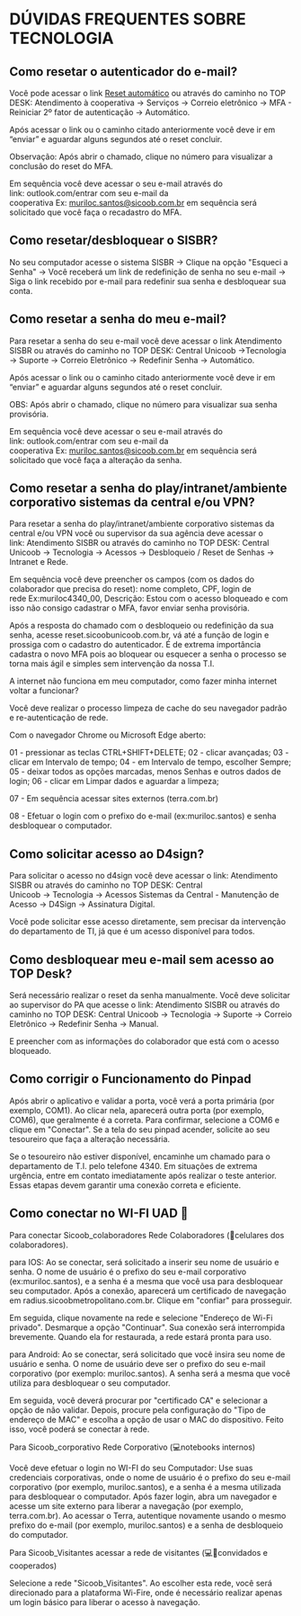 
# **DÚVIDAS FREQUENTES SOBRE TECNOLOGIA**

## **Como resetar o autenticador do e-mail?**
Você pode acessar o link [Reset automático][https://atendimento.sisbr.coop.br/tas/public/ssp/content/serviceflow?unid=a65d77d5175e470e8c98759165768599&from=8d0eece9-b950-4a40-b067-8e07418e7935&openedFromService=true] ou através do caminho no TOP DESK: Atendimento à cooperativa → Serviços → Correio eletrônico → MFA - Reiniciar 2º fator de autenticação → Automático.


Após acessar o link ou o caminho citado anteriormente você deve ir em “enviar” e aguardar alguns segundos até o reset concluir.

Observação: Após abrir o chamado, clique no número para visualizar a conclusão do reset do MFA.

Em sequência você deve acessar o seu e-mail através do link: outlook.com/entrar com seu e-mail da cooperativa Ex: muriloc.santos@sicoob.com.br em sequência será solicitado que você faça o recadastro do MFA.


## **Como resetar/desbloquear o SISBR?**
No seu computador acesse o sistema SISBR → Clique na opção "Esqueci a Senha" → Você receberá um link de redefinição de senha no seu e-mail → Siga o link recebido por e-mail para redefinir sua senha e desbloquear sua conta.


## **Como resetar a senha do meu e-mail?**
Para resetar a senha do seu e-mail você deve acessar o link Atendimento SISBR ou através do caminho no TOP DESK: Central Unicoob →Tecnologia → Suporte → Correio Eletrônico → Redefinir Senha → Automático.

Após acessar o link ou o caminho citado anteriormente você deve ir em “enviar” e aguardar alguns segundos até o reset concluir.

OBS: Após abrir o chamado, clique no número para visualizar sua senha provisória.

Em sequência você deve acessar o seu e-mail através do link: outlook.com/entrar com seu e-mail da cooperativa Ex: muriloc.santos@sicoob.com.br em sequência será solicitado que você faça a alteração da senha.


## **Como resetar a senha do play/intranet/ambiente corporativo sistemas da central e/ou VPN?**
Para resetar a senha do play/intranet/ambiente corporativo sistemas da central e/ou VPN você ou supervisor da sua agência deve acessar o link: Atendimento SISBR ou através do caminho no TOP DESK: Central Unicoob → Tecnologia → Acessos → Desbloqueio / Reset de Senhas → Intranet e Rede.

Em sequência você deve preencher os campos (com os dados do colaborador que precisa do reset): nome completo, CPF, login de rede Ex:muriloc4340_00, Descrição: Estou com o acesso bloqueado e com isso não consigo cadastrar o MFA, favor enviar senha provisória.

Após a resposta do chamado com o desbloqueio ou redefinição da sua senha, acesse reset.sicoobunicoob.com.br, vá até a função de login e prossiga com o cadastro do autenticador. É de extrema importância cadastra o novo MFA pois ao bloquear ou esquecer a senha o processo se torna mais ágil e simples sem intervenção da nossa T.I.

A internet não funciona em meu computador, como fazer minha internet voltar a funcionar?

Você deve realizar o processo limpeza de cache do seu navegador padrão e re-autenticação de rede.

Com o navegador Chrome ou Microsoft Edge aberto:

01 - pressionar as teclas CTRL+SHIFT+DELETE;
02 - clicar avançadas;
03 - clicar em Intervalo de tempo;
04 - em Intervalo de tempo, escolher Sempre;
05 - deixar todos as opções marcadas, menos Senhas e outros dados de login;
06 - clicar em Limpar dados e aguardar a limpeza;

07 - Em sequência acessar sites externos (terra.com.br)

08 - Efetuar o login com o prefixo do e-mail (ex:muriloc.santos) e senha desbloquear o computador.


## **Como solicitar acesso ao D4sign?**
Para solicitar o acesso no d4sign você deve acessar o link: Atendimento SISBR ou através do caminho no TOP DESK: Central Unicoob → Tecnologia → Acessos Sistemas da Central - Manutenção de Acesso → D4Sign → Assinatura Digital.

Você pode solicitar esse acesso diretamente, sem precisar da intervenção do departamento de TI, já que é um acesso disponível para todos.


## **Como desbloquear meu e-mail sem acesso ao TOP Desk?**
Será necessário realizar o reset da senha manualmente. Você deve solicitar ao supervisor do PA que acesse o link: Atendimento SISBR ou através do caminho no TOP DESK: Central Unicoob → Tecnologia → Suporte → Correio Eletrônico → Redefinir Senha → Manual.

E preencher com as informações do colaborador que está com o acesso bloqueado.


## **Como corrigir o Funcionamento do Pinpad**
Após abrir o aplicativo e validar a porta, você verá a porta primária (por exemplo, COM1). Ao clicar nela, aparecerá outra porta (por exemplo, COM6), que geralmente é a correta. Para confirmar, selecione a COM6 e clique em "Conectar". Se a tela do seu pinpad acender, solicite ao seu tesoureiro que faça a alteração necessária.

Se o tesoureiro não estiver disponível, encaminhe um chamado para o departamento de T.I. pelo telefone 4340. Em situações de extrema urgência, entre em contato imediatamente após realizar o teste anterior. Essas etapas devem garantir uma conexão correta e eficiente.


## **Como conectar no WI-FI UAD 📶**
Para conectar Sicoob_colaboradores Rede Colaboradores (📱celulares dos colaboradores).

para IOS: Ao se conectar, será solicitado a inserir seu nome de usuário e senha. O nome de usuário é o prefixo do seu e-mail corporativo (ex:muriloc.santos), e a senha é a mesma que você usa para desbloquear seu computador. Após a conexão, aparecerá um certificado de navegação em radius.sicoobmetropolitano.com.br. Clique em "confiar" para prosseguir.

Em seguida, clique novamente na rede e selecione "Endereço de Wi-Fi privado". Desmarque a opção "Continuar". Sua conexão será interrompida brevemente. Quando ela for restaurada, a rede estará pronta para uso.

para Android: Ao se conectar, será solicitado que você insira seu nome de usuário e senha. O nome de usuário deve ser o prefixo do seu e-mail corporativo (por exemplo: muriloc.santos). A senha será a mesma que você utiliza para desbloquear o seu computador.

Em seguida, você deverá procurar por "certificado CA" e selecionar a opção de não validar. Depois, procure pela configuração do "Tipo de endereço de MAC" e escolha a opção de usar o MAC do dispositivo. Feito isso, você poderá se conectar à rede.

Para Sicoob_corporativo Rede Corporativo (💻notebooks internos)

Você deve efetuar o login no WI-FI do seu Computador: Use suas credenciais corporativas, onde o nome de usuário é o prefixo do seu e-mail corporativo (por exemplo, muriloc.santos), e a senha é a mesma utilizada para desbloquear o computador. Após fazer login, abra um navegador e acesse um site externo para liberar a navegação (por exemplo, terra.com.br). Ao acessar o Terra, autentique novamente usando o mesmo prefixo do e-mail (por exemplo, muriloc.santos) e a senha de desbloqueio do computador.

Para Sicoob_Visitantes acessar a rede de visitantes (💻📱convidados e cooperados)

Selecione a rede "Sicoob_Visitantes". Ao escolher esta rede, você será direcionado para a plataforma Wi-Fire, onde é necessário realizar apenas um login básico para liberar o acesso à navegação.



[https://atendimento.sisbr.coop.br/tas/public/ssp/content/serviceflow?unid=a65d77d5175e470e8c98759165768599&from=8d0eece9-b950-4a40-b067-8e07418e7935&openedFromService=true]: https://atendimento.sisbr.coop.br/tas/public/ssp/content/serviceflow?unid=a65d77d5175e470e8c98759165768599&from=8d0eece9-b950-4a40-b067-8e07418e7935&openedFromService=true